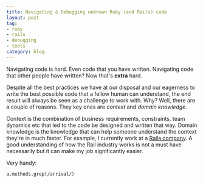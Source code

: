 ```yaml
---
title: Navigating & Debugging unknown Ruby (and Rails) code
layout: post
tag:
- ruby
- rails
- debugging
- tools
category: blog
---
```

Navigating code is hard. Even code that you have written. Navigating code
that other people have written? Now that's **extra** hard.

Despite all the best practices we have at our disposal and our eagerness to
write the best possible code that a fellow human can understand, the end
result will always be seen as a challenge to work with. Why? Well, there
are a couple of reasons. They key ones are _context_ and _domain
knowledge_.

Context is the combination of business requirements, constraints, team dynamics etc that led to
the code be designed and written that way. Domain knowledge is the
knowledge that can help someone understand the context they're in much
faster. For example, I currently work at a [Rail~~s~~
company](https://loco2.com/). A good understanding of how the Rail industry
works is not a must have necessarily but it can make my job significantly easier.

Very handy:
```
a.methods.grep(/arrival/)
```
